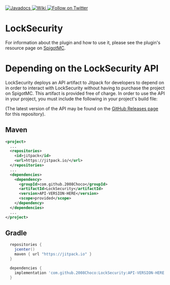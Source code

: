 <a href="http://choco.wtf/javadocs/locksecurity" alt="Javadocs">
    <img src="https://img.shields.io/badge/Javadocs-Regularly_updated-brightgreen" alt="Javadocs"/>
</a>
<a href="https://github.com/2008Choco/LockSecurity/wiki/" alt="Wiki">
    <img src="https://img.shields.io/static/v1?label=Plugin%20Wiki&message=Hosted%20by%20GitHub&color=3B3B3B&logo=github" alt="Wiki"/>
</a>
<a href="https://twitter.com/intent/follow?screen_name=2008Choco_" alt="Follow on Twitter">
    <img src="https://img.shields.io/twitter/follow/2008Choco_?style=social&logo=twitter" alt="Follow on Twitter">
</a>

# LockSecurity

For information about the plugin and how to use it, please see the plugin's resource page on [SpigotMC](https://www.spigotmc.org/resources/locksecurity.81282/).

# Depending on the LockSecurity API
LockSecurity deploys an API artifact to Jitpack for developers to depend on in order to interact with LockSecurity without having to purchase the project on SpigotMC. This artifact is provided free of charge. In order to use the API in your project, you must include the following in your project's build file:

(The latest version of the API may be found on the [GitHub Releases page](https://github.com/2008Choco/LockSecurity/releases/) for this repository).

## Maven
```xml
<project>
  ...
  <repositories>
    <id>jitpack</id>
    <url>https://jitpack.io/</url>
  </repositories>
  ...
  <dependencies>
    <dependency>
      <groupId>com.github.2008Choco</groupId>
      <artifactId>LockSecurity</artifactId>
      <version>API-VERSION-HERE</version>
      <scope>provided</scope>
    </dependency>
  </dependencies>
  ...
</project>
```

## Gradle
```groovy
  repositories {
    jcenter()
    maven { url "https://jitpack.io" }
  }

  dependencies {
    implementation 'com.github.2008Choco:LockSecurity:API-VERSION-HERE'
  }
```
